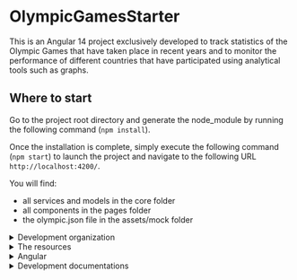# OlympicGamesStarter

This is an Angular 14 project exclusively developed to track statistics of the Olympic Games that have taken place in recent years and to monitor the performance of different countries that have participated using analytical tools such as graphs.

## Where to start

Go to the project root directory and generate the node_module by running the following command (`npm install`).

Once the installation is complete, simply execute the following command (`npm start`) to launch the project and navigate to the following URL `http://localhost:4200/`.

You will find:

- all services and models in the core folder
- all components in the pages folder
- the olympic.json file in the assets/mock folder

<details>
  <summary>Development organization</summary>

## Kanban

<img src='/src/assets/images/Kanban.png' width='500'/>

After reading the specifications, we create a ticket for each required functionality of the application. The first numbering is based on a part of the application and the second concerns its content.

This means that one ticket corresponds to one branch.

Of course, the number of tickets varies depending on the development (addition of functionalities, encountered bugs, and necessary improvements).

This results in the following tree structure as the development progresses.

<img src='/src/assets/images/branch-git.png' width='500'/>

It is important to write a commit message explaining the modifications made.

</details>

<details>
  <summary>The resources</summary>

You will notice through the project architecture that all external resources to the components are located in the core folder:

- The services are used to share logic between the components of the application and therefore can be injected into other classes to maintain the application over time, since they act as support for the components. In the context of the application, it is mainly used to access the list of objects present in the JSON file.

- The models are used to describe the structure of the application's data in order to perform typing on TypeScript classes. They also serve as support to facilitate code comprehension since they describe the structure of the data used, and they can also prevent type and data errors.

</details>

<details>
  <summary>Angular</summary>

This framework is popular for the SPA (Single Page Application), which allows offering a unique user experience since the interface is generated by loading dynamic or asynchronous content, unlike a classic website that generates its content all at once.

<img src='/src/assets/images/SPA_vs-website.png' width='500'/>

## RxJS

RxJS is a reactive programming library that is often used with Angular. It allows for managing asynchronous data flows such as user interface events or HTTP requests.

The main challenge of application development relies on RxJS Observables to emit data sources synchronously or asynchronously, allowing any component to receive data at any desired time, such as during the use of a service.

Of course, to receive information, the Observable will subscribe to receive the desired data and thus leak from memory, which is where Subjects and Subscriptions come in to perform unsubscription.

By combining these elements, it is possible to create controlled data streams and perform tasks such as managing subscriptions, managing errors, and terminating data streams cleanly and efficiently.

</details>

<details>
  <summary>Development documentations</summary>

| Technology |                  Link                  |
| :--------- | :------------------------------------: |
| Angular    |        https://angular.io/docs         |
| Bootstrap  |   https://getbootstrap.com/docs/5.2    |
| Chart.js   |  https://www.chartjs.org/docs/3.4.0/   |
| ng2-charts | https://valor-software.com/ng2-charts/ |

</details>
